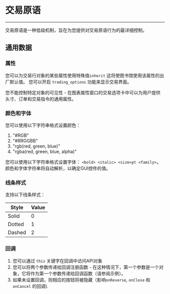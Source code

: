 # 交易原语

---

交易原语是一种低级机制，旨在为您提供对交易原语行为的最详细控制。

## 通用数据
### 属性
您可以为交易行对象的某些属性使用特殊值`inherit` 这将使图书馆使用该属性的出厂默认值。 您可以开启 `trading_options` 功能来显示交易界面。

您不能控制特定对象的可见性 - 在图表属性窗口的交易选项卡中可以为用户提供头寸、订单和交易指令的通用属性。

### 颜色和字体
您可以使用以下字符串格式设置颜色：

1. "#RGB"
2. "#RRGGBB"
3. "rgb(red, green, blue)"
4. "rgba(red, green, blue, alpha)"

您可以使用以下字符串格式设置字体： `<bold> <italic> <size>pt <family>`。颜色和字体字符串将自动解析，以确定GUI控件的值。

### 线条样式

支持以下线条样式：

Style|Value
---|---
Solid|0
Dotted|1
Dashed|2

### 回调
1. 您可以通过 `this` 关键字在回调中访问API对象
2. 您可以将两个参数传递给回调注册函数 - 在这种情况下，第一个参数是一个对象，它将作为第一个参数传递给回调函数（请参阅示例）。
3. 如果未设置回调，则相应的按钮将被隐藏（影响`onReverse`, `onClose` 和 `onCancel` 的回调).
